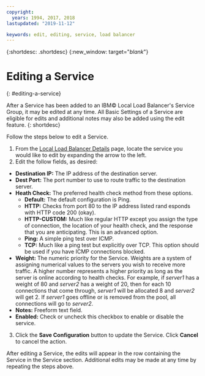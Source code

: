 ```yaml
---
copyright:
  years: 1994, 2017, 2018
lastupdated: "2019-11-12"

keywords: edit, editing, service, load balancer
---
```


{:shortdesc: .shortdesc}
{:new_window: target="_blank_"}

# Editing a Service
{: #editing-a-service}

After a Service has been added to an IBM© Local Load Balancer's Service Group, it may be edited at any time. All Basic Settings of a Service are eligible for edits and additional notes may also be added using the edit feature.
{: shortdesc}

Follow the steps below to edit a Service.

1. From the [Local Load Balancer Details](/docs/infrastructure/local-load-balancer?topic=local-load-balancer-viewing-local-load-balancer-details) page, locate the service you would like to edit by expanding the arrow to the left.
2. Edit the follow fields, as desired:
  - **Destination IP:** The IP address of the destination server.
  - **Dest Port:** The port number to use to route traffic to the destination server.
  - **Heath Check:** The preferred health check method from these options.
      - **Default:** The default configuration is Ping.
      - **HTTP:** Checks from port 80 to the IP address listed rand esponds with HTTP code 200 (okay).
      - **HTTP-CUSTOM:** Much like regular HTTP except you assign the type of connection, the location of your health check, and the response that you are anticipating. This is an advanced option.
      - **Ping:** A simple ping test over ICMP.
      - **TCP:** Much like a ping test but explicitly over TCP.  This option should be used if you have ICMP connections blocked.
  - **Weight:** The numeric priority for the Service. Weights are a system of assigning numerical values to the servers you wish to receive more traffic. A higher number represents a higher priority as long as the server is online according to health checks. For example, if _server1_ has a weight of 80 and _server2_ has a weight of 20, then for each 10 connections that come through, _server1_ will be allocated 8 and _server2_ will get 2. If _server1_ goes offline or is removed from the pool, all connections will go to _server2_.
  - **Notes:**  Freeform text field.
  - **Enabled:** Check or uncheck this checkbox to enable or disable the service.
3. Click the **Save Configuration** button to update the Service. Click **Cancel** to cancel the action.

After editing a Service, the edits will appear in the row containing the Service in the Service section. Additional edits may be made at any time by repeating the steps above.
